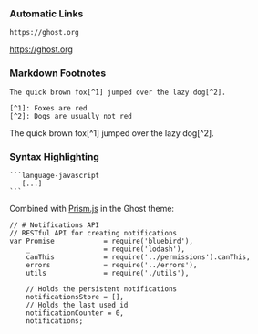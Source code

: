 ### Automatic Links

```
https://ghost.org
```

https://ghost.org

### Markdown Footnotes

```
The quick brown fox[^1] jumped over the lazy dog[^2].

[^1]: Foxes are red
[^2]: Dogs are usually not red
```

The quick brown fox[^1] jumped over the lazy dog[^2].


### Syntax Highlighting

    ```language-javascript
       [...]
    ```

Combined with [Prism.js](http://prismjs.com/) in the Ghost theme:

```language-javascript
// # Notifications API
// RESTful API for creating notifications
var Promise            = require('bluebird'),
    _                  = require('lodash'),
    canThis            = require('../permissions').canThis,
    errors             = require('../errors'),
    utils              = require('./utils'),

    // Holds the persistent notifications
    notificationsStore = [],
    // Holds the last used id
    notificationCounter = 0,
    notifications;
```
